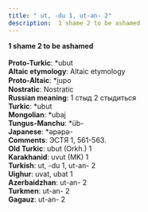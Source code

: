 ```yaml
---
title: " ut, -du 1, ut-an- 2"
description:  1 shame 2 to be ashamed
---
```

<p data-pagefind-weight="0.5">
<strong> 1 shame 2 to be ashamed</strong><br><br>
<strong>Proto-Turkic</strong>:  *ubut<br>
<strong>Altaic etymology</strong>:  Altaic etymology<br>
<strong> Proto-Altaic</strong>:  *i̯upo<br>
<strong>Nostratic</strong>:  Nostratic<br>
<strong>Russian meaning</strong>:  1 стыд 2 стыдиться<br>
<strong>Turkic</strong>:  *ubut<br>
<strong>Mongolian</strong>:  *ubaj<br>
<strong>Tungus-Manchu</strong>:  *üb-<br>
<strong>Japanese</strong>:  *ǝpǝpǝ-<br>
<strong>Comments</strong>:  ЭСТЯ 1, 561-563.<br>
<strong>Old Turkic</strong>:  ubut (Orkh.) 1<br>
<strong>Karakhanid</strong>:  uvut (MK) 1<br>
<strong>Turkish</strong>:  ut, -du 1, ut-an- 2<br>
<strong>Uighur</strong>:  uvat, ubat 1<br>
<strong>Azerbaidzhan</strong>:  ut-an- 2<br>
<strong>Turkmen</strong>:  ut-an- 2<br>
<strong>Gagauz</strong>:  ut-an- 2<br>

</p>
